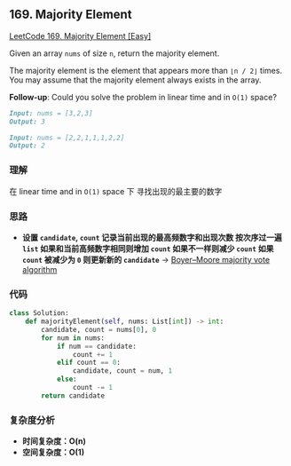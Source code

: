 ## **169. Majority Element**

[LeetCode 169. Majority Element [Easy]](https://leetcode.com/problems/majority-element/description/)

Given an array `nums` of size `n`, return the majority element.

The majority element is the element that appears more than `⌊n / 2⌋` times. You may assume that the majority element always exists in the array.

**Follow-up**: Could you solve the problem in linear time and in `O(1)` space?

```markdown
Input: nums = [3,2,3]
Output: 3
```

```markdown
Input: nums = [2,2,1,1,1,2,2]
Output: 2
```
### 理解
在 linear time and in `O(1)` space 下 寻找出现的最主要的数字

### **思路**
* **设置 `candidate`, `count` 记录当前出现的最高频数字和出现次数 按次序过一遍 `list` 如果和当前高频数字相同则增加 `count` 如果不一样则减少 `count` 如果 `count` 被减少为 `0` 则更新新的 `candidate`** -> [Boyer–Moore majority vote algorithm](https://en.wikipedia.org/wiki/Boyer%E2%80%93Moore_majority_vote_algorithm)

### **代码**

``` python
class Solution:
    def majorityElement(self, nums: List[int]) -> int:
        candidate, count = nums[0], 0
        for num in nums:
            if num == candidate:
                count += 1
            elif count == 0:
                candidate, count = num, 1
            else:
                count -= 1
        return candidate
```
### **复杂度分析**
* **时间复杂度：O(n)**
* **空间复杂度：O(1)**

